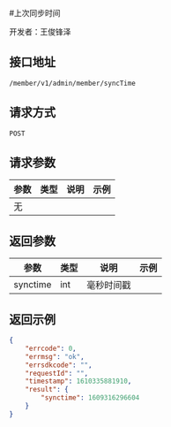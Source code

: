 #上次同步时间

开发者：王俊锋泽

## 接口地址
`/member/v1/admin/member/syncTime`

## 请求方式
  `POST`

## 请求参数

| 参数 | 类型 | 说明 | 示例 |
| ---- | ---- | ---- | ---- |
| 无   |      |      |      |


## 返回参数
| 参数     | 类型 | 说明       | 示例 |
| -------- | ---- | ---------- | ---- |
| synctime | int  | 毫秒时间戳 |      |

## 返回示例


```json
{
    "errcode": 0,
    "errmsg": "ok",
    "errsdkcode": "",
    "requestId": "",
    "timestamp": 1610335881910,
    "result": {
        "synctime": 1609316296604
    }
}
```